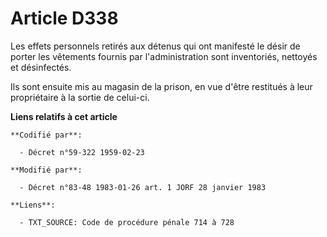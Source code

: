 # Article D338

Les effets personnels retirés aux détenus qui ont manifesté le désir de porter les vêtements fournis par l'administration
sont inventoriés, nettoyés et désinfectés. 

Ils sont ensuite mis au magasin de la prison, en vue d'être restitués à leur propriétaire à la sortie de celui-ci.

**Liens relatifs à cet article**

	**Codifié par**:

	  - Décret n°59-322 1959-02-23

	**Modifié par**:

	  - Décret n°83-48 1983-01-26 art. 1 JORF 28 janvier 1983

	**Liens**:

	  - TXT_SOURCE: Code de procédure pénale 714 à 728
